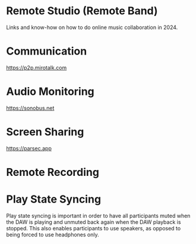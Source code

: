 # Remote Studio (Remote Band)

Links and know-how on how to do online music collaboration in 2024.



# Communication

https://p2p.mirotalk.com


# Audio Monitoring

https://sonobus.net

# Screen Sharing

https://parsec.app

# Remote Recording



# Play State Syncing
Play state syncing is important in order to have all participants muted when the DAW is playing and unmuted back again when the DAW playback is stopped. This also enables participants to use speakers, as opposed to being forced to use headphones only. 
